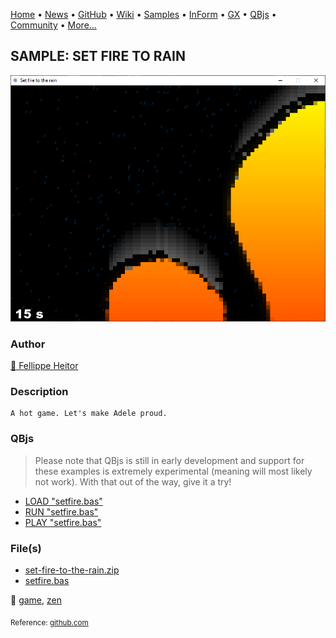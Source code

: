 [Home](https://qb64.com) • [News](../../news.md) • [GitHub](https://github.com/QB64Official/qb64) • [Wiki](https://github.com/QB64Official/qb64/wiki) • [Samples](../../samples.md) • [InForm](../../inform.md) • [GX](../../gx.md) • [QBjs](../../qbjs.md) • [Community](../../community.md) • [More...](../../more.md)

## SAMPLE: SET FIRE TO RAIN

![screenshot.png](img/screenshot.png)

### Author

[🐝 Fellippe Heitor](../fellippe-heitor.md) 

### Description

```text
A hot game. Let's make Adele proud.
```

### QBjs

> Please note that QBjs is still in early development and support for these examples is extremely experimental (meaning will most likely not work). With that out of the way, give it a try!

* [LOAD "setfire.bas"](https://qbjs.org/index.html?src=https://qb64.com/samples/set-fire-to-rain/src/setfire.bas)
* [RUN "setfire.bas"](https://qbjs.org/index.html?mode=auto&src=https://qb64.com/samples/set-fire-to-rain/src/setfire.bas)
* [PLAY "setfire.bas"](https://qbjs.org/index.html?mode=play&src=https://qb64.com/samples/set-fire-to-rain/src/setfire.bas)

### File(s)

* [set-fire-to-the-rain.zip](src/set-fire-to-the-rain.zip)
* [setfire.bas](src/setfire.bas)

🔗 [game](../game.md), [zen](../zen.md)


<sub>Reference: [github.com](https://github.com/FellippeHeitor/Set-fire-to-the-rain) </sub>
